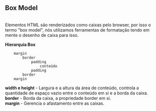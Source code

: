 ## Box Model
<br>
Elementos HTML são renderizados como caixas pelo browser, por isso o termo "box model", nós utilizamos ferramentas de formatação tendo em mente o desenho de caixa para isso.  

**Hierarquia Box**
```
    margin
        border
            padding
                conteúdo
            padding
        border
    margin
```

**width e height** - Largura e a altura da área de conteúdo, controla a quantidade de espaço vazio entre o conteúdo em si e a borda da caixa.  
**border** - Borda da caixa, a propriedade border em si.  
**margin** - Gerencia o afastamento entre as caixas.  

